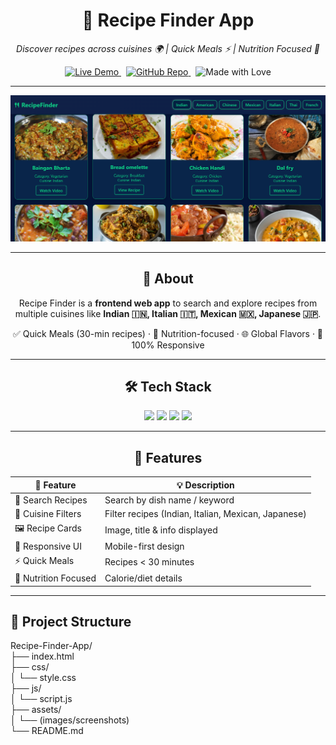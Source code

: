
<h1 align="center">🍴 Recipe Finder App</h1>
<p align="center">
  <i>Discover recipes across cuisines 🌍 | Quick Meals ⚡ | Nutrition Focused 🥗</i>
</p>

<p align="center">
  <!-- Live Demo -->
  <a href="https://shivammaurya2002.github.io/Recipe-Finder-App/" target="_blank">
    <img src="https://img.shields.io/badge/🚀 Live%20Demo-1E90FF?style=for-the-badge&logo=google-chrome&logoColor=white" alt="Live Demo">
  </a>
  &nbsp;
  <!-- GitHub Repo -->
  <a href="https://github.com/ShivamMaurya2002/Recipe-Finder-App" target="_blank">
    <img src="https://img.shields.io/badge/GitHub Repo-181717?style=for-the-badge&logo=github&logoColor=white" alt="GitHub Repo">
  </a>
  &nbsp;
  <!-- Made With Love -->
  <img src="https://img.shields.io/badge/Made%20With-❤️ Love-FF1493?style=for-the-badge" alt="Made with Love">
</p>

---

<!-- Banner -->
  <div align="center">
  <img src="assets/Home1.png" alt="Recipe Finder Banner" width="800">
  </div>
  
---

<h2 align="center">📖 About</h2>

<p align="center">
  Recipe Finder is a <b>frontend web app</b> to search and explore recipes from multiple cuisines like 
  <b>Indian 🇮🇳, Italian 🇮🇹, Mexican 🇲🇽, Japanese 🇯🇵</b>.
</p>

<p align="center">
  ✅ Quick Meals (30-min recipes) · 🥦 Nutrition-focused · 🌐 Global Flavors · 📱 100% Responsive
</p>

---

<h2 align="center">🛠️ Tech Stack</h2>

<p align="center">
  <img src="https://img.shields.io/badge/HTML5-orange?style=for-the-badge&logo=html5&logoColor=white">
  <img src="https://img.shields.io/badge/CSS3-blue?style=for-the-badge&logo=css3&logoColor=white">
  <img src="https://img.shields.io/badge/JavaScript-yellow?style=for-the-badge&logo=javascript&logoColor=black">
  <img src="https://img.shields.io/badge/GitHub%20Pages-purple?style=for-the-badge&logo=github&logoColor=white">
</p>

---

<h2 align="center">🚀 Features</h2>

<div align="center">

| 🌟 Feature | 💡 Description |
|------------|----------------|
| 🔎 Search Recipes | Search by dish name / keyword |
| 🍛 Cuisine Filters | Filter recipes (Indian, Italian, Mexican, Japanese) |
| 🖼️ Recipe Cards | Image, title & info displayed |
| 📱 Responsive UI | Mobile-first design |
| ⚡ Quick Meals | Recipes < 30 minutes |
| 🥗 Nutrition Focused | Calorie/diet details |

</div>

---

<h2>📂 Project Structure</h2>
  
Recipe-Finder-App/</br>
├── index.html</br>├── css/</br>
│   └── style.css</br>
├── js/</br>
│   └── script.js</br>
├── assets/</br>
│   └── (images/screenshots)</br>
└── README.md




